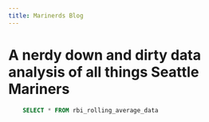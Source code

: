 ```yaml
---
title: Marinerds Blog
---
```


# A nerdy down and dirty data analysis of all things Seattle Mariners


<Dropdown
    data={team_batting_data_columns} 
    name=selected_column
    value=index
/>


```sql rbi_rolling_avg
    SELECT * FROM rbi_rolling_average_data
```

<LineChart 
    data={rbi_rolling_avg}  
    x=Date
    y=rbi_rolling_avg
    title='RBI Rolling Average'
/>